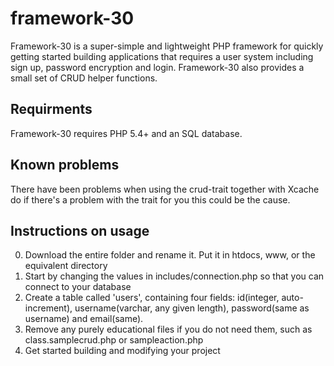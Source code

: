 framework-30
============

Framework-30 is a super-simple and lightweight PHP framework for quickly getting started building applications that requires a user system including sign up, password encryption and login. Framework-30 also provides a small set of CRUD helper functions. 

## Requirments

Framework-30 requires PHP 5.4+ and an SQL database. 

## Known problems

There have been problems when using the crud-trait together with Xcache do if there's a problem with the trait for you this could be the cause. 

## Instructions on usage

0. Download the entire folder and rename it. Put it in htdocs, www, or the equivalent directory
1. Start by changing the values in includes/connection.php so that you can connect to your database
2. Create a table called 'users', containing four fields: id(integer, auto-increment), username(varchar, any given length), password(same as username) and email(same).
3. Remove any purely educational files if you do not need them, such as class.samplecrud.php or sampleaction.php
4. Get started building and modifying your project
